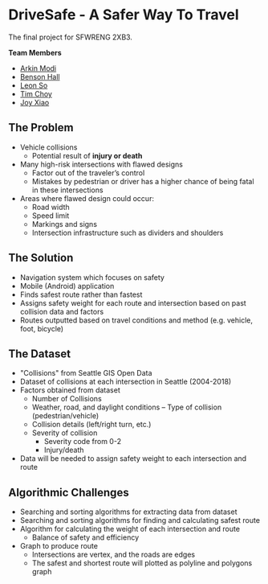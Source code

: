 # DriveSafe - A Safer Way To Travel

The final project for SFWRENG 2XB3.

**Team Members**
- [Arkin Modi](https://gitlab.cas.mcmaster.ca/modia1)
- [Benson Hall](https://gitlab.cas.mcmaster.ca/hallb8)
- [Leon So](https://gitlab.cas.mcmaster.ca/sol4)
- [Tim Choy](https://gitlab.cas.mcmaster.ca/choyt2)
- [Joy Xiao](https://gitlab.cas.mcmaster.ca/xiaoz18)

## The Problem
- Vehicle collisions
  - Potential result of **injury or death**  
- Many high-risk intersections with flawed designs
    - Factor out of the traveler’s control
    - Mistakes by pedestrian or driver has a higher chance of being fatal in these intersections
- Areas where flawed design could occur:
  - Road width
  - Speed limit
  - Markings and signs
  - Intersection infrastructure such as dividers and shoulders

## The Solution
- Navigation system which focuses on safety
- Mobile (Android) application
- Finds safest route rather than fastest
- Assigns safety weight for each route and intersection based on past collision data and factors
- Routes outputted based on travel conditions and method (e.g. vehicle, foot, bicycle)

## The Dataset
- "Collisions" from Seattle GIS Open Data
- Dataset of collisions at each intersection in Seattle (2004-2018)
- Factors obtained from dataset
  - Number of Collisions
  - Weather, road, and daylight conditions – Type of collision (pedestrian/vehicle)
  - Collision details (left/right turn, etc.)
  - Severity of collision
    - Severity code from 0-2
    - Injury/death
- Data will be needed to assign safety weight to each intersection and route

## Algorithmic Challenges
- Searching and sorting algorithms for extracting data from dataset
- Searching and sorting algorithms for finding and calculating safest route
- Algorithm for calculating the weight of each intersection and route 
  - Balance of safety and efficiency
- Graph to produce route
  - Intersections are vertex, and the roads are edges
  - The safest and shortest route will plotted as polyline and polygons graph
